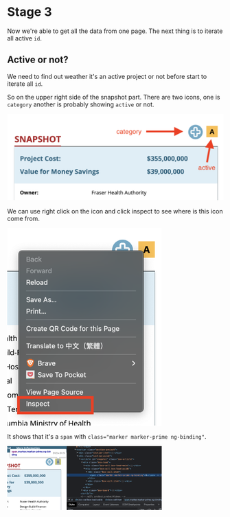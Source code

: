 # Stage 3
Now we're able to get all the data from one page. The next thing is to iterate all active `id`.

## Active or not?
We need to find out weather it's an active project or not before start to iterate all `id`.

So on the upper right side of the snapshot part. There are two icons, one is `category` another is probably showing `active` or not.

<kbd><img src=../imgs/s3_0.png width="640" /></kbd>

We can use right click on the icon and click inspect to see where is this icon come from.

<kbd><img src=../imgs/s3_1.png width="360" /></kbd>

It shows that it's a `span` with `class="marker marker-prime ng-binding"`.

<kbd><img src=../imgs/s3_2.png width="360" /></kbd>
